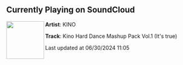 ## Currently Playing on SoundCloud

[<img align="left" width="100" src="https://i1.sndcdn.com/artworks-KFsX5bosD7bsrBrS-Cs4nTQ-t500x500.jpg">](https://soundcloud.com/rssj9yodgfad/kino-hard-dance-mashup-pack-vol1)

**Artist**: KINO 

**Track**: Kino Hard Dance Mashup Pack Vol.1 (It's true)

Last updated at 06/30/2024 11:05
